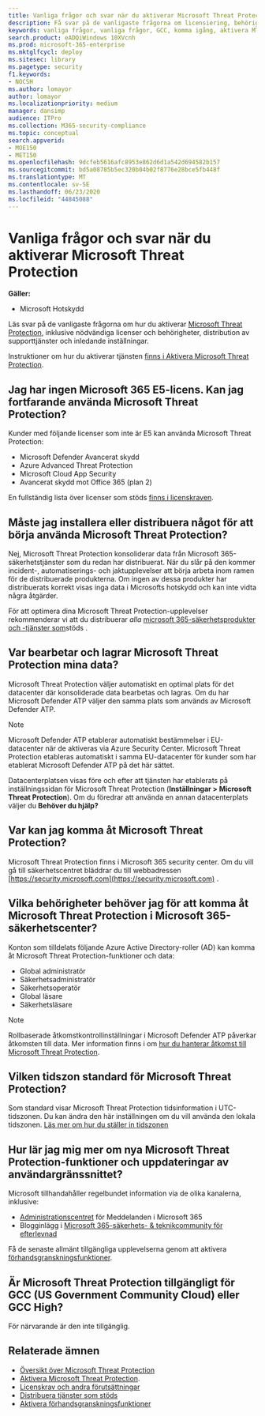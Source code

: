 ```yaml
---
title: Vanliga frågor och svar när du aktiverar Microsoft Threat Protection
description: Få svar på de vanligaste frågorna om licensiering, behörigheter, inledande inställningar och andra produkter och tjänster relaterade till att aktivera Microsoft Threat Protection
keywords: vanliga frågor, vanliga frågor, GCC, komma igång, aktivera MTP, Microsoft Threat Protection, M365, säkerhet, dataplats, nödvändiga behörigheter, licensberättigande, inställningssida
search.product: eADQiWindows 10XVcnh
ms.prod: microsoft-365-enterprise
ms.mktglfcycl: deploy
ms.sitesec: library
ms.pagetype: security
f1.keywords:
- NOCSH
ms.author: lomayor
author: lomayor
ms.localizationpriority: medium
manager: dansimp
audience: ITPro
ms.collection: M365-security-compliance
ms.topic: conceptual
search.appverid:
- MOE150
- MET150
ms.openlocfilehash: 9dcfeb5616afc8953e862d6d1a542d694582b157
ms.sourcegitcommit: bd5a08785b5ec320b04b02f8776e28bce5fb448f
ms.translationtype: MT
ms.contentlocale: sv-SE
ms.lasthandoff: 06/23/2020
ms.locfileid: "44845088"
---
```

# <a name="frequently-asked-questions-when-turning-on-microsoft-threat-protection"></a>Vanliga frågor och svar när du aktiverar Microsoft Threat Protection

**Gäller:**
- Microsoft Hotskydd

Läs svar på de vanligaste frågorna om hur du aktiverar [Microsoft Threat Protection](microsoft-threat-protection.md), inklusive nödvändiga licenser och behörigheter, distribution av supporttjänster och inledande inställningar.

Instruktioner om hur du aktiverar tjänsten [finns i Aktivera Microsoft Threat Protection](mtp-enable.md).

## <a name="i-dont-have-a-microsoft-365-e5-license-can-i-still-use-microsoft-threat-protection"></a>Jag har ingen Microsoft 365 E5-licens. Kan jag fortfarande använda Microsoft Threat Protection?

Kunder med följande licenser som inte är E5 kan använda Microsoft Threat Protection:

- Microsoft Defender Avancerat skydd
- Azure Advanced Threat Protection
- Microsoft Cloud App Security
- Avancerat skydd mot Office 365 (plan 2)
 
En fullständig lista över licenser som stöds [finns i licenskraven](prerequisites.md#licensing-requirements).

## <a name="do-i-need-to-install-or-deploy-anything-to-start-using-microsoft-threat-protection"></a>Måste jag installera eller distribuera något för att börja använda Microsoft Threat Protection?

Nej, Microsoft Threat Protection konsoliderar data från Microsoft 365-säkerhetstjänster som du redan har distribuerat. När du slår på den kommer incident-, automatiserings- och jaktupplevelser att börja arbeta inom ramen för de distribuerade produkterna. Om ingen av dessa produkter har distribuerats korrekt visas inga data i Microsofts hotskydd och kan inte vidta några åtgärder.

För att optimera dina Microsoft Threat Protection-upplevelser rekommenderar vi att du distribuerar *alla* [microsoft 365-säkerhetsprodukter och -tjänster som](deploy-supported-services.md)stöds .

## <a name="where-does-microsoft-threat-protection-process-and-store-my-data"></a>Var bearbetar och lagrar Microsoft Threat Protection mina data?
Microsoft Threat Protection väljer automatiskt en optimal plats för det datacenter där konsoliderade data bearbetas och lagras. Om du har Microsoft Defender ATP väljer den samma plats som används av Microsoft Defender ATP.

>[!NOTE]
>Microsoft Defender ATP etablerar automatiskt bestämmelser i EU-datacenter när de aktiveras via Azure Security Center. Microsoft Threat Protection etableras automatiskt i samma EU-datacenter för kunder som har etablerat Microsoft Defender ATP på det här sättet. 

Datacenterplatsen visas före och efter att tjänsten har etablerats på inställningssidan för Microsoft Threat Protection (**Inställningar > Microsoft Threat Protection**). Om du föredrar att använda en annan datacenterplats väljer du **Behöver du hjälp?**

## <a name="where-can-i-access-microsoft-threat-protection"></a>Var kan jag komma åt Microsoft Threat Protection?

Microsoft Threat Protection finns i Microsoft 365 security center. Om du vill gå till säkerhetscentret bläddrar du till webbadressen [https://security.microsoft.com](https://security.microsoft.com) .

##  <a name="what-permissions-do-i-need-to-access-microsoft-threat-protection-in-microsoft-365-security-center"></a>Vilka behörigheter behöver jag för att komma åt Microsoft Threat Protection i Microsoft 365-säkerhetscenter?

Konton som tilldelats följande Azure Active Directory-roller (AD) kan komma åt Microsoft Threat Protection-funktioner och data:

- Global administratör
- Säkerhetsadministratör
- Säkerhetsoperatör
- Global läsare
- Säkerhetsläsare

>[!NOTE]
>Rollbaserade åtkomstkontrollinställningar i Microsoft Defender ATP påverkar åtkomsten till data. Mer information finns i om [hur du hanterar åtkomst till Microsoft Threat Protection](mtp-permissions.md).

## <a name="what-time-zone-does-microsoft-threat-protection-default-to"></a>Vilken tidszon standard för Microsoft Threat Protection?
Som standard visar Microsoft Threat Protection tidsinformation i UTC-tidszonen. Du kan ändra den här inställningen om du vill använda den lokala tidszonen. [Läs mer om hur du ställer in tidszonen](mtp-time-zone.md)

## <a name="how-can-i-learn-about-new-microsoft-threat-protection-feature-and-ui-updates"></a>Hur lär jag mig mer om nya Microsoft Threat Protection-funktioner och uppdateringar av användargränssnittet?

Microsoft tillhandahåller regelbundet information via de olika kanalerna, inklusive:

- [Administrationscentret](../../admin/manage/message-center.md) för Meddelanden i Microsoft 365
- Blogginlägg i [Microsoft 365-säkerhets- & teknikcommunity för efterlevnad](https://techcommunity.microsoft.com/t5/security-privacy-and-compliance/bg-p/securityprivacycompliance)

Få de senaste allmänt tillgängliga upplevelserna genom att aktivera [förhandsgranskningsfunktioner](preview.md).

## <a name="is-microsoft-threat-protection-available-for-us-government-community-cloud-gcc-or-gcc-high"></a>Är Microsoft Threat Protection tillgängligt för GCC (US Government Community Cloud) eller GCC High?
För närvarande är den inte tillgänglig.

## <a name="related-topics"></a>Relaterade ämnen

- [Översikt över Microsoft Threat Protection](microsoft-threat-protection.md)
- [Aktivera Microsoft Threat Protection](mtp-enable.md).
- [Licenskrav och andra förutsättningar](prerequisites.md)
- [Distribuera tjänster som stöds](deploy-supported-services.md)
- [Aktivera förhandsgranskningsfunktioner](preview.md)